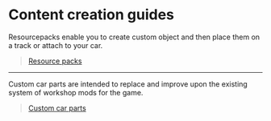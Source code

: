 ﻿# Content creation guides

Resourcepacks enable you to create custom object and then place them on a track or attach to your car.

> [Resource packs](https://github.com/trbflxr/kino/blob/master/ContentCreation/ResourcePackInfo.md)

---

Custom car parts are intended to replace and improve upon the existing system of workshop mods for the game.

> [Custom car parts](https://github.com/trbflxr/kino/blob/master/ContentCreation/CustomCarPartsInfo.md)  
